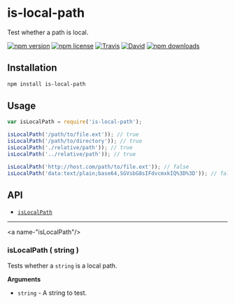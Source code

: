 # is-local-path

Test whether a path is local.

[![npm version](https://img.shields.io/npm/v/is-local-path.svg)](https://www.npmjs.com/package/is-local-path)
[![npm license](https://img.shields.io/npm/l/is-local-path.svg)](https://www.npmjs.com/package/is-local-path)
[![Travis](https://img.shields.io/travis/panosoft/is-local-path.svg)](https://travis-ci.org/panosoft/is-local-path)
[![David](https://img.shields.io/david/panosoft/is-local-path.svg)](https://david-dm.org/panosoft/is-local-path)
[![npm downloads](https://img.shields.io/npm/dm/is-local-path.svg)](https://www.npmjs.com/package/is-local-path)

## Installation

```sh
npm install is-local-path
```

## Usage

```js
var isLocalPath = require('is-local-path');

isLocalPath('/path/to/file.ext')); // true
isLocalPath('/path/to/directory')); // true
isLocalPath('./relative/path')); // true
isLocalPath('../relative/path')); // true

isLocalPath('http://host.com/path/to/file.ext')); // false
isLocalPath('data:text/plain;base64,SGVsbG8sIFdvcmxkIQ%3D%3D')); // false
```

## API

- [`isLocalPath`](#isLocalPath)

---

<a name-"isLocalPath"/>
### isLocalPath ( string )

Tests whether a `string` is a local path.

__Arguments__

- `string` - A string to test.

